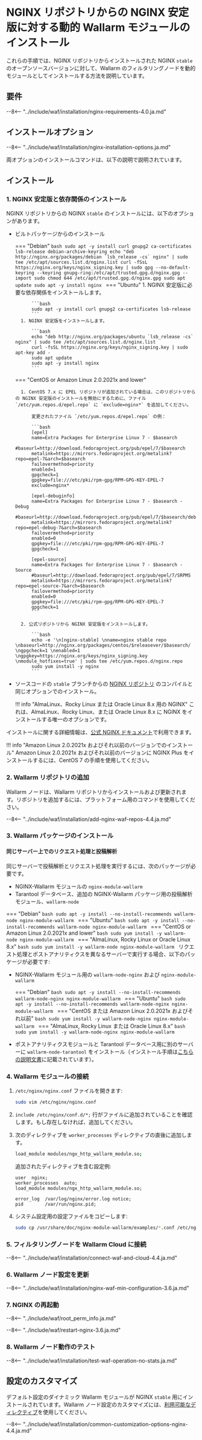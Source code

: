 [img-wl-console-users]:             ../../images/check-user-no-2fa.png
[wallarm-status-instr]:             ../../admin-en/configure-statistics-service.md
[memory-instr]:                     ../../admin-en/configuration-guides/allocate-resources-for-node.md
[waf-directives-instr]:             ../../admin-en/configure-parameters-en.md
[ptrav-attack-docs]:                ../../attacks-vulns-list.md#path-traversal
[attacks-in-ui-image]:           ../../images/admin-guides/test-attacks-quickstart.png
[waf-mode-instr]:                   ../../admin-en/configure-wallarm-mode.md
[logging-instr]:                    ../../admin-en/configure-logging.md
[proxy-balancer-instr]:             ../../admin-en/using-proxy-or-balancer-en.md
[process-time-limit-instr]:         ../../admin-en/configure-parameters-en.md#wallarm_process_time_limit
[configure-selinux-instr]:          ../../admin-en/configure-selinux.md
[configure-proxy-balancer-instr]:   ../../admin-en/configuration-guides/access-to-wallarm-api-via-proxy.md
[update-instr]:                     ../../updating-migrating/nginx-modules.md
[install-postanalytics-docs]:        ../../../admin-en/installation-postanalytics-en/
[dynamic-dns-resolution-nginx]:     ../../admin-en/configure-dynamic-dns-resolution-nginx.md
[waf-mode-recommendations]:          ../../about-wallarm/deployment-best-practices.md#follow-recommended-onboarding-steps
[ip-lists-docs]:                    ../../user-guides/ip-lists/overview.md
[versioning-policy]:                ../../updating-migrating/versioning-policy.md#version-list
[install-postanalytics-instr]:      ../../admin-en/installation-postanalytics-en.md
[waf-installation-instr-latest]:     /installation/nginx/dynamic-module/
[img-node-with-several-instances]:  ../../images/user-guides/nodes/wallarm-node-with-two-instances.png
[img-create-wallarm-node]:      ../../images/user-guides/nodes/create-cloud-node.png
[nginx-custom]:                 ../custom/custom-nginx-version.md

# NGINX リポジトリからの NGINX 安定版に対する動的 Wallarm モジュールのインストール

これらの手順では、NGINX リポジトリからインストールされた NGINX `stable` のオープンソースバージョンに対して、Wallarm のフィルタリングノードを動的モジュールとしてインストールする方法を説明しています。

## 要件

--8<-- "../include/waf/installation/nginx-requirements-4.0.ja.md"

## インストールオプション

--8<-- "../include/waf/installation/nginx-installation-options.ja.md"

両オプションのインストールコマンドは、以下の説明で説明されています。

## インストール

### 1. NGINX 安定版と依存関係のインストール

NGINX リポジトリからの NGINX `stable` のインストールには、以下のオプションがあります。

* ビルトパッケージからのインストール

    === "Debian"
        ```bash
        sudo apt -y install curl gnupg2 ca-certificates lsb-release debian-archive-keyring
        echo "deb http://nginx.org/packages/debian `lsb_release -cs` nginx" | sudo tee /etc/apt/sources.list.d/nginx.list
        curl -fSsL https://nginx.org/keys/nginx_signing.key | sudo gpg --no-default-keyring --keyring gnupg-ring:/etc/apt/trusted.gpg.d/nginx.gpg --import
        sudo chmod 644 /etc/apt/trusted.gpg.d/nginx.gpg
        sudo apt update
        sudo apt -y install nginx
        ```
    === "Ubuntu"
        1. NGINX 安定版に必要な依存関係をインストールします。

            ```bash
            sudo apt -y install curl gnupg2 ca-certificates lsb-release
            ```
        1. NGINX 安定版をインストールします。

            ```bash
            echo "deb http://nginx.org/packages/ubuntu `lsb_release -cs` nginx" | sudo tee /etc/apt/sources.list.d/nginx.list
            curl -fsSL https://nginx.org/keys/nginx_signing.key | sudo apt-key add -
            sudo apt update
            sudo apt -y install nginx
            ```
    === "CentOS or Amazon Linux 2.0.2021x and lower"

        1. CentOS 7.x に EPEL リポジトリが追加されている場合は、このリポジトリからの NGINX 安定版のインストールを無効にするために、ファイル `/etc/yum.repos.d/epel.repo` に `exclude=nginx*` を追加してください。

            変更されたファイル `/etc/yum.repos.d/epel.repo` の例：

            ```bash
            [epel]
            name=Extra Packages for Enterprise Linux 7 - $basearch
            #baseurl=http://download.fedoraproject.org/pub/epel/7/$basearch
            metalink=https://mirrors.fedoraproject.org/metalink?repo=epel-7&arch=$basearch
            failovermethod=priority
            enabled=1
            gpgcheck=1
            gpgkey=file:///etc/pki/rpm-gpg/RPM-GPG-KEY-EPEL-7
            exclude=nginx*

            [epel-debuginfo]
            name=Extra Packages for Enterprise Linux 7 - $basearch - Debug
            #baseurl=http://download.fedoraproject.org/pub/epel/7/$basearch/debug
            metalink=https://mirrors.fedoraproject.org/metalink?repo=epel-debug-7&arch=$basearch
            failovermethod=priority
            enabled=0
            gpgkey=file:///etc/pki/rpm-gpg/RPM-GPG-KEY-EPEL-7
            gpgcheck=1

            [epel-source]
            name=Extra Packages for Enterprise Linux 7 - $basearch - Source
            #baseurl=http://download.fedoraproject.org/pub/epel/7/SRPMS
            metalink=https://mirrors.fedoraproject.org/metalink?repo=epel-source-7&arch=$basearch
            failovermethod=priority
            enabled=0
            gpgkey=file:///etc/pki/rpm-gpg/RPM-GPG-KEY-EPEL-7
            gpgcheck=1
            ```
        
        2. 公式リポジトリから NGINX 安定版をインストールします。

            ```bash
            echo -e '\n[nginx-stable] \nname=nginx stable repo \nbaseurl=http://nginx.org/packages/centos/$releasever/$basearch/ \ngpgcheck=1 \nenabled=1 \ngpgkey=https://nginx.org/keys/nginx_signing.key \nmodule_hotfixes=true' | sudo tee /etc/yum.repos.d/nginx.repo
            sudo yum install -y nginx
            ```

* ソースコードの `stable` ブランチからの [NGINX リポジトリ](https://hg.nginx.org/pkg-oss/branches) のコンパイルと同じオプションでのインストール。

    !!! info "AlmaLinux、Rocky Linux または Oracle Linux 8.x 用の NGINX"
        これは、AlmaLinux、Rocky Linux、または Oracle Linux 8.x に NGINX をインストールする唯一のオプションです。

インストールに関する詳細情報は、[公式 NGINX ドキュメント](https://www.nginx.com/resources/admin-guide/installing-nginx-open-source/)で利用できます。

!!! info "Amazon Linux 2.0.2021x およびそれ以前のバージョンでのインストール"
    Amazon Linux 2.0.2021x およびそれ以前のバージョンに NGINX Plus をインストールするには、CentOS 7 の手順を使用してください。

### 2. Wallarm リポジトリの追加

Wallarm ノードは、Wallarm リポジトリからインストールおよび更新されます。リポジトリを追加するには、プラットフォーム用のコマンドを使用してください。

--8<-- "../include/waf/installation/add-nginx-waf-repos-4.4.ja.md"

### 3. Wallarm パッケージのインストール

#### 同じサーバー上でのリクエスト処理と投稿解析

同じサーバーで投稿解析とリクエスト処理を実行するには、次のパッケージが必要です。

* NGINX-Wallarm モジュールの `nginx-module-wallarm`
* Tarantool データベース、追加の NGINX-Wallarm パッケージ用の投稿解析モジュール、`wallarm-node`

=== "Debian"
    ```bash
    sudo apt -y install --no-install-recommends wallarm-node nginx-module-wallarm
    ```
=== "Ubuntu"
    ```bash
    sudo apt -y install --no-install-recommends wallarm-node nginx-module-wallarm
    ```
=== "CentOS or Amazon Linux 2.0.2021x and lower"
    ```bash
    sudo yum install -y wallarm-node nginx-module-wallarm
    ```
=== "AlmaLinux, Rocky Linux or Oracle Linux 8.x"
    ```bash
    sudo yum install -y wallarm-node nginx-module-wallarm
    ```
リクエスト処理とポストアナリティクスを異なるサーバーで実行する場合、以下のパッケージが必要です:

* NGINX-Wallarm モジュール用の `wallarm-node-nginx` および `nginx-module-wallarm`

    === "Debian"
        ```bash
        sudo apt -y install --no-install-recommends wallarm-node-nginx nginx-module-wallarm
        ```
    === "Ubuntu"
        ```bash
        sudo apt -y install --no-install-recommends wallarm-node-nginx nginx-module-wallarm
        ```
    === "CentOS または Amazon Linux 2.0.2021x およびそれ以前"
        ```bash
        sudo yum install -y wallarm-node-nginx nginx-module-wallarm
        ```
    === "AlmaLinux, Rocky Linux または Oracle Linux 8.x"
        ```bash
        sudo yum install -y wallarm-node-nginx nginx-module-wallarm
        ```

* ポストアナリティクスモジュールと Tarantool データベース用に別のサーバーに `wallarm-node-tarantool` をインストール（インストール手順は[こちらの説明文書](../../admin-en/installation-postanalytics-en.md)に記載されています）。

### 4. Wallarm モジュールの接続

1. `/etc/nginx/nginx.conf` ファイルを開きます:

    ```bash
    sudo vim /etc/nginx/nginx.conf
    ```
2. `include /etc/nginx/conf.d/*;` 行がファイルに追加されていることを確認します。もし存在しなければ、追加してください。
3. 次のディレクティブを `worker_processes` ディレクティブの直後に追加します。

    ```bash
    load_module modules/ngx_http_wallarm_module.so;
    ```

   追加されたディレクティブを含む設定例:

    ```
    user  nginx;
    worker_processes  auto;
    load_module modules/ngx_http_wallarm_module.so;

    error_log  /var/log/nginx/error.log notice;
    pid        /var/run/nginx.pid;
    ```

4. システム設定用の設定ファイルをコピーします:

    ``` bash
    sudo cp /usr/share/doc/nginx-module-wallarm/examples/*.conf /etc/nginx/conf.d/
    ```

### 5. フィルタリングノードを Wallarm Cloud に接続

--8<-- "../include/waf/installation/connect-waf-and-cloud-4.4.ja.md"

### 6. Wallarm ノード設定を更新

--8<-- "../include/waf/installation/nginx-waf-min-configuration-3.6.ja.md"

### 7. NGINX の再起動

--8<-- "../include/waf/root_perm_info.ja.md"

--8<-- "../include/waf/restart-nginx-3.6.ja.md"

### 8. Wallarm ノード動作のテスト

--8<-- "../include/waf/installation/test-waf-operation-no-stats.ja.md"

## 設定のカスタマイズ

デフォルト設定のダイナミック Wallarm モジュールが NGINX `stable` 用にインストールされています。Wallarm ノード設定のカスタマイズには、[利用可能なディレクティブ](../../admin-en/configure-parameters-en.md)を使用してください。

--8<-- "../include/waf/installation/common-customization-options-nginx-4.4.ja.md"